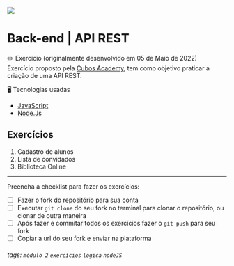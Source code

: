 ![](https://i.imgur.com/xG74tOh.png)

# Back-end | API REST

:pencil2: Exercício (originalmente desenvolvido em 05 de Maio de 2022) <br>
Exercício proposto pela [Cubos Academy](https://cubos.academy/sucesso), tem como objetivo praticar a criação de uma API REST.

:desktop_computer: Tecnologias usadas
- [JavaScript](https://developer.mozilla.org/pt-BR/docs/Web/JavaScript)
- [Node.Js](https://nodejs.org/en/docs/)

## Exercícios

1. Cadastro de alunos
2. Lista de convidados
3. Biblioteca Online

---

Preencha a checklist para fazer os exercícios:

-   [ ] Fazer o fork do repositório para sua conta
-   [ ] Executar `git clone` do seu fork no terminal para clonar o repositório, ou clonar de outra maneira
-   [ ] Após fazer e commitar todos os exercícios fazer o `git push` para seu fork
-   [ ] Copiar a url do seu fork e enviar na plataforma

###### tags: `módulo 2` `exercícios` `lógica` `nodeJS`

